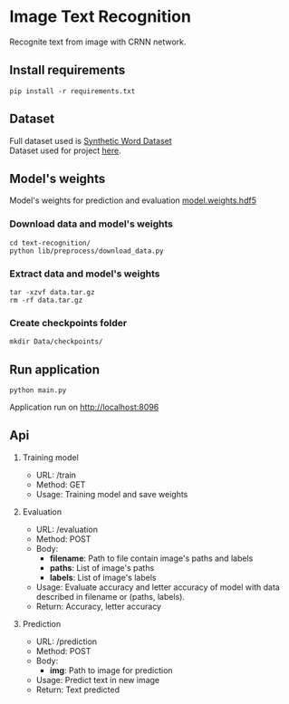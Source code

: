 # Image Text Recognition

Recognite text from image with CRNN network.

## Install requirements

```
pip install -r requirements.txt
```
## Dataset

Full dataset used is [Synthetic Word Dataset](https://www.robots.ox.ac.uk/~vgg/data/text/)  
Dataset used for project [here](https://drive.google.com/drive/folders/1A7vDf8_ZeohltSQuHcHAKHFkk1ZPHqHE?usp=sharing).

## Model's weights

Model's weights for prediction and evaluation [model.weights.hdf5](https://drive.google.com/file/d/1KvzHgnXAOHQfrU9QkMo-K4yMhTP6P5et/view?usp=sharing)

### Download data and model's weights

```
cd text-recognition/
python lib/preprocess/download_data.py
```

### Extract data and model's weights

```
tar -xzvf data.tar.gz
rm -rf data.tar.gz
```

### Create checkpoints folder 

```
mkdir Data/checkpoints/
```

## Run application

```
python main.py
```

Application run on <u>http://localhost:8096 </u>

## Api

1. Training model
    - URL: /train
    - Method: GET
    - Usage: Training model and save weights

2. Evaluation 
    - URL: /evaluation
    - Method: POST
    - Body:
        - **filename**: Path to file contain image's paths and labels
        - **paths**: List of image's paths
        - **labels**: List of image's labels
    - Usage: Evaluate accuracy and letter accuracy of model with data described in filename or (paths, labels).
    - Return: Accuracy, letter accuracy

3. Prediction
    - URL: /prediction
    - Method: POST
    - Body:
        - **img**: Path to image for prediction
    - Usage: Predict text in new image
    - Return: Text predicted
